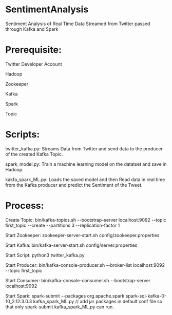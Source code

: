 # SentimentAnalysis
Sentiment Analysis of Real Time Data Streamed from Twitter passed through Kafka and Spark


# Prerequisite: 
Twitter Developer Account

Hadoop

Zookeeper

Kafka

Spark

Topic 

# Scripts:

twitter_kafka.py: Streams Data from Twitter and send data to the producer of the created Kafka Topic.

spark_model.py: Train a machine learning model on the datatset and save in Hadoop.

kakfa_spark_ML.py: Loads the saved model and then Read data in real time from the Kafka producer and predict the Sentiment of the Tweet.

# Process:

Create Topic: bin/kafka-topics.sh --bootstrap-server localhost:9092 --topic first_topic --create --partitions 3 --replication-factor 1

Start Zookeeper: zookeeper-server-start.sh config/zookeeper.properties

Start Kafka: bin/kafka-server-start.sh config/server.properties

Start Script: python3 twitter_kafka.py

Start Producer: bin/kafka-console-producer.sh --broker-list localhost:9092 --topic first_topic

Start Consumer: bin/kafka-console-consumer.sh --bootstrap-server localhost:9092 

Start Spark: spark-submit --packages org.apache.spark:spark-sql-kafka-0-10_2.12:3.0.3 kafka_spark_ML.py   // add jar packages in default conf file so that only spark-submit kafka_spark_ML.py can run.
